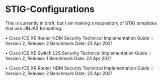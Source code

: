 # STIG-Configurations
This is currently in draft, but I am making a respository of STIG templates that use JINJA2 formatting.

  •	Cisco IOS XE Router NDM Security Technical Implementation Guide :: Version 2, Release: 2 Benchmark Date: 23 Apr 2021
  
  •	Cisco IOS XE Switch L2S Security Technical Implementation Guide :: Version 2, Release: 1 Benchmark Date: 23 Apr 2021
  
  •	Cisco IOS XR Router NDM Security Technical Implementation Guide :: Version 2, Release: 2 Benchmark Date: 23 Apr 2021

